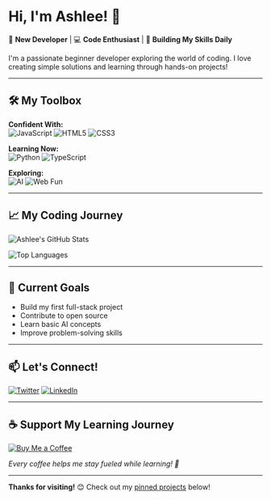 # Hi, I'm Ashlee! 👋

🌱 **New Developer** | 💻 **Code Enthusiast** | 🚀 **Building My Skills Daily**

I'm a passionate beginner developer exploring the world of coding. I love creating simple solutions and learning through hands-on projects!

---

## 🛠️ My Toolbox

**Confident With:**  
![JavaScript](https://img.shields.io/badge/JavaScript-F7DF1E?style=flat&logo=javascript&logoColor=black)
![HTML5](https://img.shields.io/badge/HTML5-E34F26?style=flat&logo=html5&logoColor=white)
![CSS3](https://img.shields.io/badge/CSS3-1572B6?style=flat&logo=css3&logoColor=white)

**Learning Now:**  
![Python](https://img.shields.io/badge/Python-3776AB?style=flat&logo=python&logoColor=white)
![TypeScript](https://img.shields.io/badge/TypeScript-007ACC?style=flat&logo=typescript&logoColor=white)

**Exploring:**  
![AI](https://img.shields.io/badge/AI-FFD700?style=flat&logo=openai&logoColor=black)
![Web Fun](https://img.shields.io/badge/Web_Fun-FF69B4?style=flat&logo=gamejolt&logoColor=white)

---

## 📈 My Coding Journey

![Ashlee's GitHub Stats](https://github-readme-stats.vercel.app/api?username=Ashleeeeeeeeeeeeeeeee&show_icons=true&theme=radical)

![Top Languages](https://github-readme-stats.vercel.app/api/top-langs/?username=Ashleeeeeeeeeeeeeeeee&layout=compact&theme=radical)

---

## 🌱 Current Goals
- Build my first full-stack project
- Contribute to open source
- Learn basic AI concepts
- Improve problem-solving skills

---

## 📫 Let's Connect!
[![Twitter](https://img.shields.io/badge/Twitter-1DA1F2?style=flat&logo=twitter&logoColor=white)](https://twitter.com/yourhandle)
[![LinkedIn](https://img.shields.io/badge/LinkedIn-0077B5?style=flat&logo=linkedin&logoColor=white)](https://linkedin.com/in/yourprofile)

---

## ☕ Support My Learning Journey
[![Buy Me a Coffee](https://img.shields.io/badge/Buy_Me_A_Coffee-FFDD00?style=flat&logo=buymeacoffee&logoColor=black)](https://kofi.com/ashleee)

*Every coffee helps me stay fueled while learning! 🚀*

---

**Thanks for visiting!** 😊 Check out my [pinned projects](https://github.com/Ashleeeeeeeeeeeeeeeee?tab=repositories) below!
